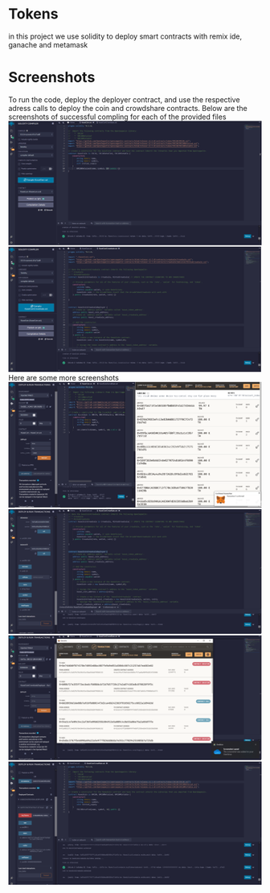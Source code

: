 # Tokens
in this project we use solidity to deploy smart contracts with remix ide, ganache and metamask
# Screenshots
To run the code, deploy the deployer contract, and use the respective adress calls to deploy the coin and crowdshare contracts.
Below are the screenshots of successful compling for each of the provided files
![Alt text](images/coincomp.png)
![Alt text](images/crowdsalecomp.png)
Here are some more screenshots
![Alt text](images/coindeploy.png)
![Alt text](images/balances.png)
![Alt text](images/transactions.png)
![Alt text](images/weiraised.png)
